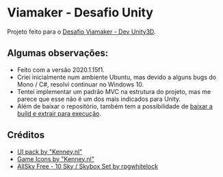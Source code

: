 # Viamaker - Desafio Unity

Projeto feito para o [Desafio Viamaker - Dev Unity3D](https://github.com/vitorric/viamaker-desafio-unity).

## Algumas observações:

* Feito com a versão 2020.1.15f1.
* Criei inicialmente num ambiente Ubuntu, mas devido a alguns bugs do Mono / C#, resolvi continuar no Windows 10.
* Tentei implementar um padrão MVC na estrutura do projeto, mas me parece que esse não é um dos mais indicados para Unity.
* Além de baixar o repositório, também tem a possibilidade de [baixar a build e extrair para execução](https://github.com/williamdsw/viamaker-desafio-unity/releases/tag/v1.0).

## Créditos

* [UI pack by "Kenney.nl"](https://opengameart.org/content/ui-pack)
* [Game Icons by "Kenney.nl"](https://opengameart.org/content/game-icons)
* [AllSky Free - 10 Sky / Skybox Set by rpgwhitelock](https://assetstore.unity.com/packages/2d/textures-materials/sky/allsky-free-10-sky-skybox-set-146014)